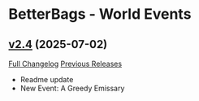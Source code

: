 # BetterBags - World Events

## [v2.4](https://github.com/Zazou89/BetterBags_WorldEvents/tree/v2.4) (2025-07-02)
[Full Changelog](https://github.com/Zazou89/BetterBags_WorldEvents/compare/v2.3.1...v2.4) [Previous Releases](https://github.com/Zazou89/BetterBags_WorldEvents/releases)

- Readme update  
- New Event: A Greedy Emissary  
